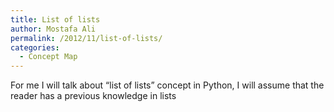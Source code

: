 ```yaml
---
title: List of lists
author: Mostafa Ali
permalink: /2012/11/list-of-lists/
categories:
  - Concept Map
---
```

For me I will talk about &#8220;list of lists&#8221; concept in Python, I will assume that the reader has a previous knowledge in lists
